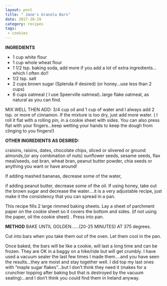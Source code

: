 ```yaml
---
layout: post
title: " Jane's Granola Bars"
date: 2017-10-29
category: recipes
tags:
 - cookies
---
```



**INGREDIENTS**

* 1 cup white flour
* 1 cup whole wheat flour
* 1 1/2 tsp. baking soda, add more if you add a lot of extra ingredients…which I often do!!
* 1/2 tsp. salt
* 2 cups brown sugar (Splenda if desired)  (or honey…use less than 2 cups)
* 6 cups oatmeal ( I use Speerville oatmeal)..large flake oatmeal, as natural as you can find.

MIX WELL THEN ADD:  3/4 cup oil and 1 cup of water and I always add 2 tsp. or more of cinnamon.  If the mixture is too dry, just add more water. ( I roll it flat with a rolling pin, in a cookie sheet with sides.  You can also press flat with your fingers…keep wetting your hands to keep the dough from clinging to you fingers!)

**OTHER INGREDIENTS AS DESIRED:**

craisins, raisins, dates, chocolate chips, sliced or slivered or ground almonds,(or any combination of nuts) sunflower seeds, sesame seeds, flax meal/seeds, oat bran, wheat bran, peanut butter powder, chia seeds or anything you want or have around!

If adding mashed bananas, decrease some of the water,

if adding peanut butter, decrease some of the oil.  If using honey, take out the brown sugar and decrease  the water….it is a very adjustable recipe, just make it the consistency that you can spread in a pan.

This recipe fills 2 large rimmed baking sheets.  Lay a sheet of parchment paper on the cookie sheet so it covers the bottom and sides.  (if not using the paper, oil the cookie sheet) .  Press into pan.

**METHOD**
BAKE UNTIL GOLDEN......(20-25 MINUTES) AT 375 degrees.

Cut into bars when you take them out of the oven.  Let them cool in the pan.

Once baked, the bars will be like a cookie, will last a long time and can be frozen.  They are OK in a baggy on a hike/ride but will get crumbly.   I have used a vacuum sealer the last few times I made them….and you have seen the results…they are moist  and stay together well.  I did top my last ones with “maple sugar flakes”…but I don’t think they need it (makes for a crunchier topping after baking but that is destroyed by the vacuum sealing)…and I don’t think you could find them in Ireland anyway.
